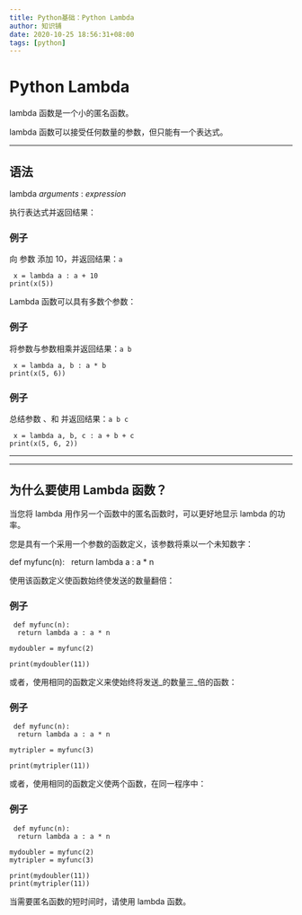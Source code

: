 ```yaml
---
title: Python基础：Python Lambda
author: 知识铺
date: 2020-10-25 18:56:31+08:00
tags: [python]
---
```


# Python Lambda

lambda 函数是一个小的匿名函数。

lambda 函数可以接受任何数量的参数，但只能有一个表达式。

---

## 语法

lambda _arguments_ : _expression_

执行表达式并返回结果：

### 例子

<font _mstmutation="1" _msthash="220480" _msttexthash="74227335">向 参数 添加 10，并返回结果：</font>``a``

```
 x = lambda a : a + 10
print(x(5))

```

Lambda 函数可以具有多数个参数：

### 例子

<font _mstmutation="1" _msthash="220922" _msttexthash="74341046">将参数与参数相乘并返回结果：</font>``a b``

```
 x = lambda a, b : a * b
print(x(5, 6))

```

### 例子

<font _mstmutation="1" _msthash="221143" _msttexthash="59657650">总结参数 、和 并返回结果：</font>``a b c``

```
 x = lambda a, b, c : a + b + c
print(x(5, 6, 2))

```

---

---

## 为什么要使用 Lambda 函数？

当您将 lambda 用作另一个函数中的匿名函数时，可以更好地显示 lambda 的功率。

您是具有一个采用一个参数的函数定义，该参数将乘以一个未知数字：

def myfunc(n):
  return lambda a : a * n

使用该函数定义使函数始终使发送的数量翻倍：

### 例子

```
 def myfunc(n):
  return lambda a : a * n

mydoubler = myfunc(2)

print(mydoubler(11))

```

或者，使用相同的函数定义来使始终将发送_的数量三_倍的函数：

### 例子

```
 def myfunc(n):
  return lambda a : a * n

mytripler = myfunc(3)

print(mytripler(11))

```

或者，使用相同的函数定义使两个函数，在同一程序中：

### 例子

```
 def myfunc(n):
  return lambda a : a * n

mydoubler = myfunc(2)
mytripler = myfunc(3)

print(mydoubler(11))
print(mytripler(11))

```

当需要匿名函数的短时间时，请使用 lambda 函数。
